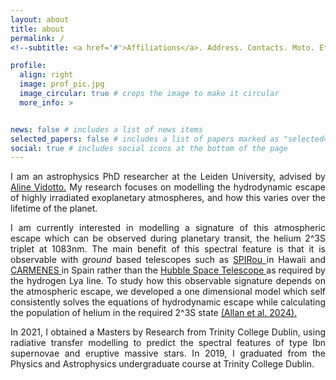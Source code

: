 ```yaml
---
layout: about
title: about
permalink: /
<!--subtitle: <a href='#'>Affiliations</a>. Address. Contacts. Moto. Etc.-->

profile:
  align: right
  image: prof_pic.jpg
  image_circular: true # crops the image to make it circular
  more_info: >


news: false # includes a list of news items
selected_papers: false # includes a list of papers marked as "selected={true}"
social: true # includes social icons at the bottom of the page
---
```



<p align="justify">
I am an astrophysics PhD researcher at the Leiden University, advised by <a href ="https://avidotto.github.io/"> Aline Vidotto.</a> My research focuses on modelling the hydrodynamic escape of highly irradiated exoplanetary atmospheres, and how this varies over the lifetime of the planet. </p> 

<p align="justify"> I am currently interested in modelling a signature of this atmospheric escape which can be observed during planetary transit, the helium 2^3S triplet at 1083nm. The main benefit of this spectral feature is that it is observable with <i>ground</i> based telescopes such as <a href="https://www.cfht.hawaii.edu/Instruments/SPIRou/"> SPIRou </a> in Hawaii and <a href="https://carmenes.caha.es/ext/instrument/index.html"> CARMENES </a> in Spain rather than the <a href="https://science.nasa.gov/mission/hubble/"> Hubble Space Telescope </a> as required by the hydrogen Lya line. To study how this observable signature depends on the atmospheric escape, we developed a one dimensional model which self consistently solves the equations of hydrodynamic escape while calculating the population of helium in the required 2^3S state <a href="https://academic.oup.com/mnras/article/527/3/4657/7379618"> (Allan et al. 2024).  </a>  </p>

<p align="justify">  In 2021, I obtained a Masters by Research from Trinity College Dublin, using radiative transfer modelling to predict the spectral features of type Ibn supernovae and eruptive massive stars.  In 2019, I graduated from the Physics and Astrophysics undergraduate course at Trinity College Dublin. </p>
